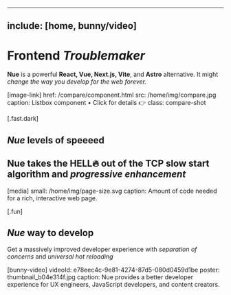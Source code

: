 
---
include: [home, bunny/video]
---

# Frontend *Troublemaker*
**Nue** is a powerful **React, Vue, Next.js, Vite**, and **Astro** alternative. It might *change the way you develop for the web forever.*

[image-link]
  href: /compare/component.html
  src: /home/img/compare.jpg
  caption: Listbox component • Click for details 👉
  class: compare-shot


[.fast.dark]
  ## *Nue* levels of speeeed
  Nue takes the HELL🔥 out of the TCP slow start algorithm and *progressive enhancement*
  ---
  [media]
    small: /home/img/page-size.svg
    caption: Amount of code needed for a rich, interactive web page.


[.fun]
  ## *Nue* way to develop
  Get a massively improved developer experience with *separation of concerns* and *universal hot reloading*

  [bunny-video]
    videoId: e78eec4c-9e81-4274-87d5-080d0459d1be
    poster: thumbnail_b04e314f.jpg
    caption: Nue provides a better developer experience for UX engineers, JavaScript developers, and content creators.